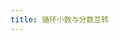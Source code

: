 ```yaml
---
title: 循环小数与分数互转
---
```


<ClientOnly>
  <Main />
</ClientOnly>

<script setup>
  import Main from '../assets/repdec.js'
  import '../assets/repdec.css'
</script>